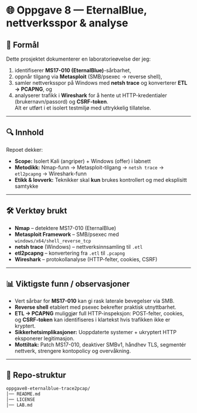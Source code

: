 # 🌐 Oppgave 8 — EternalBlue, nettverksspor & analyse

## 📌 Formål
Dette prosjektet dokumenterer en laboratorieøvelse der jeg:
1) identifiserer **MS17-010 (EternalBlue)**-sårbarhet,
2) oppnår tilgang via **Metasploit** (SMB/psexec → reverse shell),
3) samler nettverksspor på Windows med **netsh trace** og konverterer **ETL → PCAPNG**, og
4) analyserer trafikk i **Wireshark** for å hente ut HTTP-kredentialer (brukernavn/passord) og **CSRF-token**.  
Alt er utført i et isolert testmiljø med uttrykkelig tillatelse.

---

## 🔍 Innhold
Repoet dekker:

- **Scope:** Isolert Kali (angriper) + Windows (offer) i labnett  
- **Metodikk:** Nmap-funn → Metasploit-tilgang → `netsh trace` → `etl2pcapng` → Wireshark-funn  
- **Etikk & lovverk:** Teknikker skal **kun** brukes kontrollert og med eksplisitt samtykke

---

## 🛠️ Verktøy brukt
- **Nmap** – detektere MS17-010 (EternalBlue)  
- **Metasploit Framework** – SMB/psexec med `windows/x64/shell_reverse_tcp`  
- **netsh trace** (Windows) – nettverksinnsamling til `.etl`  
- **etl2pcapng** – konvertering fra `.etl` til `.pcapng`  
- **Wireshark** – protokollanalyse (HTTP-felter, cookies, CSRF)

---

## 📊 Viktigste funn / observasjoner
- Vert sårbar for **MS17-010** kan gi rask laterale bevegelser via SMB.  
- **Reverse shell** etablert med psexec bekrefter praktisk utnyttbarhet.  
- **ETL → PCAPNG** muliggjør full HTTP-inspeksjon: POST-felter, cookies, og **CSRF-token** kan identifiseres i klartekst hvis trafikken ikke er kryptert.  
- **Sikkerhetsimplikasjoner:** Uoppdaterte systemer + ukryptert HTTP eksponerer legitimasjon.  
- **Mottiltak:** Patch MS17-010, deaktiver SMBv1, håndhev TLS, segmentér nettverk, strengere kontopolicy og overvåkning.

---

## 📑 Repo-struktur
```bash
oppgave8-eternalblue-trace2pcap/
│── README.md
│── LICENSE
│── LAB.md      
